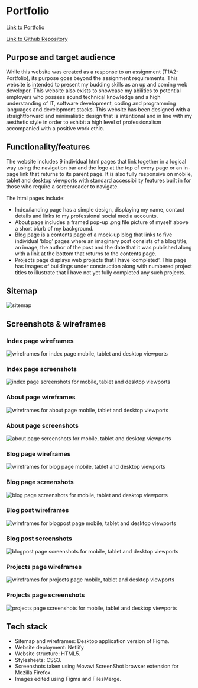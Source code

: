 # Portfolio

[Link to Portfolio](https://phenomenal-unicorn-154ab7.netlify.app/)

[Link to Github Repository](https://github.com/beatsnob/portfolio)


## Purpose and target audience

While this website was created as a response to an assignment (T1A2-Portfolio), its purpose goes beyond the assignment requirements. This website is intended to present my budding skills as an up and coming web developer. This website also exists to showcase my abilities to potential employers who possess sound technical knowledge and a high understanding of IT, software development, coding and programming languages and development stacks. This website has been designed with a straightforward and minimalistic design that is intentional and in line with my aesthetic style in order to exhibit a high level of professionalism accompanied with a positive work ethic.

## Functionality/features

The website includes 9 individual html pages that link together in a logical way using the navigation bar and the logo at the top of every page or an in-page link that returns to its parent page. It is also fully responsive on mobile, tablet and desktop viewports with standard accessibility features built in for those who require a screenreader to navigate.

The html pages include:

- Index/landing page has a simple design, displaying my name, contact details and links to my professional social media accounts.
- About page includes a framed pop-up .png file picture of myself above a short blurb of my background.
- Blog page is a contents page of a mock-up blog that links to five individual ‘blog’ pages where an imaginary post consists of a blog title, an image, the author of the post and the date that it was published along with a link at the bottom that returns to the contents page.
- Projects page displays web projects that I have ‘completed’. This page has images of buildings under construction along with numbered project titles to illustrate that I have not yet fully completed any such projects.

## Sitemap

![sitemap](docs/SiteMap.jpg)


## Screenshots & wireframes

### Index page wireframes
![wireframes for index page mobile, tablet and desktop viewports](images/merged-index-wireframes.jpg)

### Index page screenshots
![index page screenshots for mobile, tablet and desktop viewports](images/merged-index-screenshots.jpeg)

### About page wireframes
![wireframes for about page mobile, tablet and desktop viewports](docs/merged-about-wireframes.jpg)

### About page screenshots
![about page screenshots for mobile, tablet and desktop viewports](docs/merged-about-screenshots.jpeg)

### Blog page wireframes
![wireframes for blog page mobile, tablet and desktop viewports](docs/merged-blog-wireframes.jpg)

### Blog page screenshots
![blog page screenshots for mobile, tablet and desktop viewports](docs/merged-blog-screenshots.jpeg)

### Blog post wireframes
![wireframes for blogpost page mobile, tablet and desktop viewports](docs/merged-blogpost-wireframes.jpg)

### Blog post screenshots
![blogpost page screenshots for mobile, tablet and desktop viewports](docs/merged-blogpost-screenshots.jpeg)

### Projects page wireframes
![wireframes for projects page mobile, tablet and desktop viewports](docs/merged-projects-wireframes.jpg)

### Projects page screenshots
![projects page screenshots for mobile, tablet and desktop viewports](docs/merged-projects-screenshots.jpeg)

## Tech stack

- Sitemap and wireframes: Desktop application version of Figma.
- Website deployment: Netlify
- Website structure: HTML5.
- Stylesheets: CSS3.
- Screenshots taken using Movavi ScreenShot browser extension for Mozilla Firefox.
- Images edited using Figma and FilesMerge.